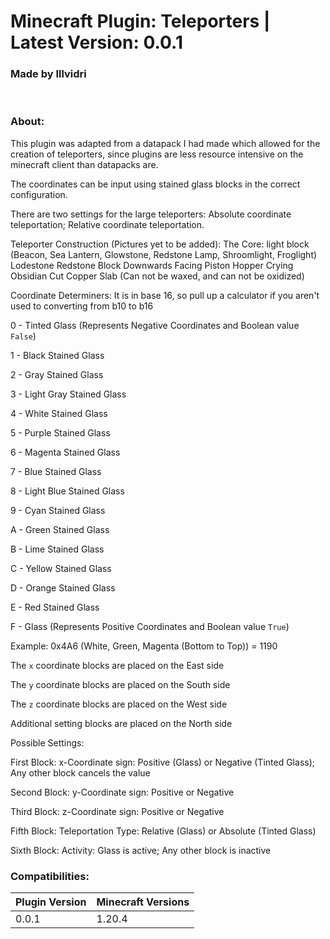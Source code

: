 # Minecraft Plugin: Teleporters | Latest Version: 0.0.1
### Made by Illvidri
</br>

### About:
This plugin was adapted from a datapack I had made which allowed for the creation of teleporters, since plugins are less resource intensive on the minecraft client than datapacks are.

The coordinates can be input using stained glass blocks in the correct configuration.

There are two settings for the large teleporters: Absolute coordinate teleportation; Relative coordinate teleportation.
</br>

Teleporter Construction (Pictures yet to be added):
The Core:
light block (Beacon, Sea Lantern, Glowstone, Redstone Lamp, Shroomlight, Froglight)
Lodestone
Redstone Block
Downwards Facing Piston
Hopper
Crying Obsidian
Cut Copper Slab (Can not be waxed, and can not be oxidized)

Coordinate Determiners:
It is in base 16, so pull up a calculator if you aren't used to converting from b10 to b16

0 - Tinted Glass (Represents Negative Coordinates and Boolean value `False`)

1 - Black Stained Glass

2 - Gray Stained Glass

3 - Light Gray Stained Glass

4 - White Stained Glass

5 - Purple Stained Glass

6 - Magenta Stained Glass

7 - Blue Stained Glass

8 - Light Blue Stained Glass

9 - Cyan Stained Glass

A - Green Stained Glass

B - Lime Stained Glass

C - Yellow Stained Glass

D - Orange Stained Glass

E - Red Stained Glass

F - Glass (Represents Positive Coordinates and Boolean value `True`)

Example: 0x4A6 (White, Green, Magenta (Bottom to Top)) = 1190

The `x` coordinate blocks are placed on the East side

The `y` coordinate blocks are placed on the South side

The `z` coordinate blocks are placed on the West side

Additional setting blocks are placed on the North side

Possible Settings:

First Block: x-Coordinate sign: Positive (Glass) or Negative (Tinted Glass); Any other block cancels the value

Second Block: y-Coordinate sign: Positive or Negative

Third Block: z-Coordinate sign: Positive or Negative

Fifth Block: Teleportation Type: Relative (Glass) or Absolute (Tinted Glass)

Sixth Block: Activity: Glass is active; Any other block is inactive

### Compatibilities:
| Plugin Version | Minecraft Versions |
| -------------- | ------------------ |
| 0.0.1          | 1.20.4             |

